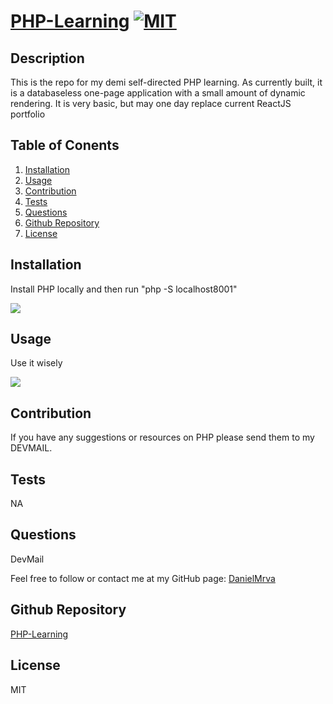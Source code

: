 # [PHP-Learning](https://github.com/DanielMrva/PHP-Learning) [![MIT](https://img.shields.io/badge/License-MIT-brightgreen)](https://opensource.org/licenses/MIT)
  
  ## Description
  This is the repo for my demi self-directed PHP learning.  As currently built, it is a databaseless one-page application with a small amount of dynamic rendering. It is very basic, but may one day replace current ReactJS portfolio

  ## Table of Conents
   1. [Installation](#installation)
   1. [Usage](#usage)
   1. [Contribution](#contribution)
   1. [Tests](#tests)
   1. [Questions](#questions)
   1. [Github Repository](#github-repository)
   1. [License](#license)
  
  ## Installation
  Install PHP locally and then run "php -S localhost8001"

  ![](undefined)
  
  ## Usage 
  Use it wisely

  ![](undefined)

  ## Contribution
  If you have any suggestions or resources on PHP please send them to my DEVMAIL.
  
  ## Tests
  NA 
  
  ## Questions
  DevMail

  Feel free to follow or contact me at my GitHub page: [DanielMrva](https://github.com/DanielMrva)
  
  
  ## Github Repository
  [PHP-Learning](https://github.com/DanielMrva/PHP-Learning)
  
  ## License 
  MIT